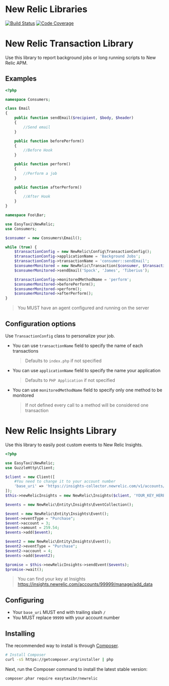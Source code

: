 New Relic Libraries
==========================

[![Build Status](https://travis-ci.org/easytaxibr/newrelic.svg?branch=master)](https://travis-ci.org/easytaxibr/newrelic)
[![Code Coverage](https://scrutinizer-ci.com/g/easytaxibr/newrelic/badges/coverage.png?b=master)](https://scrutinizer-ci.com/g/easytaxibr/newrelic/?branch=master)

New Relic Transaction Library
==========================

Use this library to report background jobs or long running scripts to New Relic APM.

## Examples

```php
<?php

namespace Consumers;

class Email
{
    public function sendEmail($recipient, $body, $header)
    {
        //Send email
    }

    public function beforePerform()
    {
        //Before Hook
    }

    public function perform()
    {
        //Perform a job
    }

    public function afterPerform()
    {
        //After Hook
    }
}

namespace Foo\Bar;

use EasyTaxi\NewRelic;
use Consumers;

$consumer = new Consumers\Email();

while (true) {
    $transactionConfig = new NewRelic\Config\TransactionConfig();
    $transactionConfig->applicationName = 'Background Jobs';
    $transactionConfig->transactionName = 'consumer::sendEmail';
    $consumerMonitored = new NewRelic\Transaction($consumer, $transactionConfig);
    $consumerMonitored->sendEmail('Spock', 'James', 'Tiberius');

    $transactionConfig->monitoredMethodName = 'perform';
    $consumerMonitored->beforePerform();
    $consumerMonitored->perform();
    $consumerMonitored->afterPerform();
}
```

> You MUST have an agent configured and running on the server

## Configuration options

Use `TransactionConfig` class to personalize your job.

- You can use `transactionName` field to specify the name of each transactions
    > Defaults to `index.php` if not specified

- You can use `applicationName` field to specify the name your application
    > Defaults to `PHP Application` if not specified

- You can use `monitoredMethodName` field to specify only one method to be monitored
    > If not defined every call to a method will be considered one transaction

New Relic Insights Library
==========================

Use this library to easily post custom events to New Relic Insights.

```php
<?php

use EasyTaxi\NewRelic;
use GuzzleHttp\Client;

$client = new Client([
    #You need to change it to your account number
    'base_uri' => 'https://insights-collector.newrelic.com/v1/accounts/99999/'
]);
$this->newRelicInsights = new NewRelic\Insights($client, 'YOUR_KEY_HERE');

$events = new NewRelic\Entity\Insights\EventCollection();

$event = new NewRelic\Entity\Insights\Event();
$event->eventType = "Purchase";
$event->account = 3;
$event->amount = 259.54;
$events->add($event);

$event2 = new NewRelic\Entity\Insights\Event();
$event2->eventType = "Purchase";
$event2->account = 4;
$events->add($event2);

$promise = $this->newRelicInsights->sendEvent($events);
$promise->wait();
```

> You can find your key at Insights https://insights.newrelic.com/accounts/99999/manage/add_data

## Configuring

* Your `base_uri` MUST end with trailing slash `/`
* You MUST replace `99999` with your account number

## Installing

The recommended way to install is through
[Composer](http://getcomposer.org).

```bash
# Install Composer
curl -sS https://getcomposer.org/installer | php
```

Next, run the Composer command to install the latest stable version:

```bash
composer.phar require easytaxibr/newrelic
```
